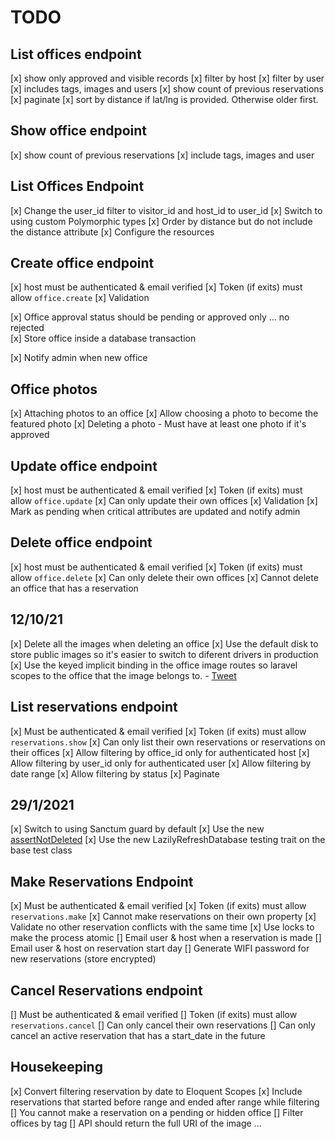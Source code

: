 # TODO

<!-- [x] Prepare migrations
[x] Seed the inital tags
[x] Prepare models
[x] Prepare factories
[x] Prepare resources
[x] Tags
    - Routes
    - Controller
    - Tests
[x] Offices
    - List offices
    - Read offices
    - Create offices -->

## List offices endpoint

[x] show only approved and visible records
[x] filter by host
[x] filter by user
[x] includes tags, images and users
[x] show count of previous reservations
[x] paginate
[x] sort by distance if lat/lng is provided. Otherwise older first.

## Show office endpoint

[x] show count of previous reservations
[x] include tags, images and user

## List Offices Endpoint

[x] Change the user_id filter to visitor_id and host_id to user_id
[x] Switch to using custom Polymorphic types
[x] Order by distance but do not include the distance attribute
[x] Configure the resources

## Create office endpoint

[x] host must be authenticated & email verified
[x] Token (if exits) must allow `office.create`
[x] Validation

[x] Office approval status should be pending or approved only ... no rejected\
[x] Store office inside a database transaction

[x] Notify admin when new office

## Office photos

[x] Attaching photos to an office
[x] Allow choosing a photo to become the featured photo
[x] Deleting a photo
    - Must have at least one photo if it's approved

## Update office endpoint

[x] host must be authenticated & email verified
[x] Token (if exits) must allow `office.update`
[x] Can only update their own offices
[x] Validation
[x] Mark as pending when critical attributes are updated and notify admin

## Delete office endpoint

[x] host must be authenticated & email verified
[x] Token (if exits) must allow `office.delete`
[x] Can only delete their own offices
[x] Cannot delete an office that has a reservation

## 12/10/21

[x] Delete all the images when deleting an office
[x] Use the default disk to store public images so it's easier to switch to diferent drivers in production
[x] Use the keyed implicit binding in the office image routes so laravel scopes to the office that the image belongs to.
    - [Tweet](https://twitter.com/themsaid/status/1441323002222637062)

## List reservations endpoint

[x] Must be authenticated & email verified
[x] Token (if exits) must allow `reservations.show`
[x] Can only list their own reservations or reservations on their offices
[x] Allow filtering by office_id only for authenticated host
[x] Allow filtering by user_id only for authenticated user
[x] Allow filtering by date range
[x] Allow filtering by status
[x] Paginate

## 29/1/2021

[x] Switch to using Sanctum guard by default
[x] Use the new [assertNotDeleted](https://github.com/laravel/framework/pull/38886)
[x] Use the new LazilyRefreshDatabase testing trait on the base test class

## Make Reservations Endpoint

[x] Must be authenticated & email verified
[x] Token (if exits) must allow `reservations.make`
[x] Cannot make reservations on their own property
[x] Validate no other reservation conflicts with the same time
[x] Use locks to make the process atomic
[] Email user & host when a reservation is made
[] Email user & host on reservation start day
[] Generate WIFI password for new reservations (store encrypted)

## Cancel Reservations endpoint

[] Must be authenticated & email verified
[] Token (if exits) must allow `reservations.cancel`
[] Can only cancel their own reservations
[] Can only cancel an active reservation that has a start_date in the future

## Housekeeping

[x] Convert filtering reservation by date to Eloquent Scopes
[x] Include reservations that started before range and ended after range while filtering
[] You cannot make a reservation on a pending or hidden office
[] Filter offices by tag
[] API should return the full URI of the image ...